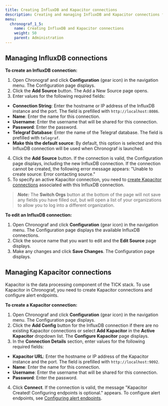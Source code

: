 ```yaml
---
title: Creating InfluxDB and Kapacitor connections
description: Creating and managing InfluxDB and Kapacitor connections for use with Chronograf.
menu:
  chronograf_1_5:
    name: Creating InfluxDB and Kapacitor connections
    weight: 50
    parent: Administration
---
```


## Managing InfluxDB connections

**To create an InfluxDB connection:**

1. Open Chronograf and click **Configuration** (gear icon) in the navigation menu. The Configuration page displays.
2. Click the **Add Source** button. The Add a New Source page opens.
3. Enter values for the following required fields:

* **Connection String**: Enter the hostname or IP address of the InfluxDB instance and the port. The field is prefilled with  `http://localhost:8086`.
* **Name**: Enter the name for this connection.
* **Username**: Enter the username that will be shared for this connection.
* **Password**: Enter the password.
* **Telegraf Database**: Enter the name of the Telegraf database. The field is prefilled with `telegraf`.
* **Make this the default source**: By default, this option is selected and this InfluxDB connection will be used when Chronograf is launched.

4. Click the **Add Source** button. If the connection is valid, the Configuration page displays, including the new InfluxDB connection. If the connection cannot be created, the following error message appears: "Unable to create source: Error contacting source."
5. To specify an active Kapacitor connection, you need to [create Kapacitor connections](#managing-kapacitor-connections) associated with this InfluxDB connection.

>***Note:*** The **Switch Orgs** button at the bottom of the page will not save any fields you have filled out, but will open a list of your organizations to allow you to log into a different organization.

**To edit an InfluxDB connection:**

1. Open Chronograf and click **Configuration** (gear icon) in the navigation menu. The Configuration page displays the available InfluxDB connections.
2. Click the source name that you want to edit and the **Edit Source** page displays.
3. Make any changes and click **Save Changes**. The Configuration page displays.


## Managing Kapacitor connections

Kapacitor is the data processing component of the TICK stack. To use Kapacitor in Chronograf, you need to create Kapacitor connections and configure alert endpoints.

**To create a Kapacitor connection:**

1. Open Chronograf and click **Configuration** (gear icon) in the navigation menu. The Configuration page displays.
2. Click the **Add Config** button for the InfluxDB connection if there are no existing Kapacitor connections or select **Add Kapacitor** in the **Active Kapacitor** dropdown list. The **Configure Kapacitor** page displays.
3. In the **Connection Details** section, enter values for the following required fields:

* **Kapacitor URL**: Enter the hostname or IP address of the Kapacitor instance and the port. The field is prefilled with  `http://localhost:9092`.
* **Name**: Enter the name for this connection.
* **Username**: Enter the username that will be shared for this connection.
* **Password**: Enter the password.

4. Click **Connect**. If the connection is valid, the message "Kapacitor Created! Configuring endpoints is optional." appears. To configure alert endpoints, see [Configuring alert endpoints](/chronograf/v1.5/guides/configure-kapacitor-event-handlers/).
